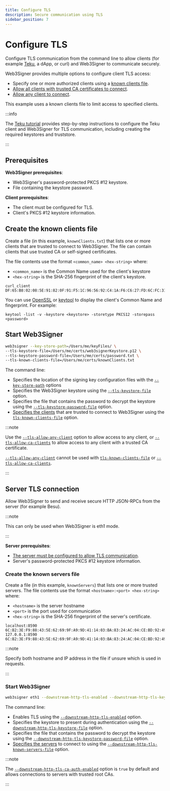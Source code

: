 ```yaml
---
title: Configure TLS
description: Secure communication using TLS
sidebar_position: 7
---
```


# Configure TLS

Configure TLS communication from the command line to allow clients (for example [Teku], a dApp, or curl) and Web3Signer to communicate securely.

Web3Signer provides multiple options to configure client TLS access:

- Specify one or more authorized clients using a [known clients file](#create-the-known-clients-file).
- [Allow all clients with trusted CA certificates to connect].
- [Allow any client to connect].

This example uses a known clients file to limit access to specified clients.

:::info

The [Teku tutorial] provides step-by-step instructions to configure the Teku client and Web3Signer for TLS communication, including creating the required keystores and truststore.

:::

## Prerequisites

**Web3Signer prerequisites**:

- Web3Signer's password-protected PKCS #12 keystore.
- File containing the keystore password.

**Client prerequisites**:

- The client must be configured for TLS.
- Client's PKCS #12 keystore information.

## Create the known clients file

Create a file (in this example, `knownClients.txt`) that lists one or more clients that are trusted to connect to Web3Signer. The file can contain clients that use trusted CA or self-signed certificates.

The file contents use the format `<common_name> <hex-string>` where:

- `<common_name>` is the Common Name used for the client's keystore
- `<hex-string>` is the SHA-256 fingerprint of the client's keystore.

```
curl_client DF:65:B8:02:08:5E:91:82:0F:91:F5:1C:96:56:92:C4:1A:F6:C6:27:FD:6C:FC:31:F2:BB:90:17:22:59:5B:50
```

You can use [OpenSSL](https://www.openssl.org/) or [keytool](https://docs.oracle.com/javase/6/docs/technotes/tools/solaris/keytool.html) to display the client's Common Name and fingerprint. For example:

```
keytool -list -v -keystore <keystore> -storetype PKCS12 -storepass <password>
```

## Start Web3Signer

```bash
web3signer --key-store-path=/Users/me/keyFiles/ \
--tls-keystore-file=/Users/me/certs/web3signerKeystore.p12 \
--tls-keystore-password-file=/Users/me/certs/password.txt \
--tls-known-clients-file=/Users/me/certs/knownClients.txt
```

The command line:

- Specifies the location of the signing key configuration files with the [`--key-store-path`](../Reference/CLI/CLI-Syntax.md#key-store-path) options
- Specifies the Web3Signer keystore using the [`--tls-keystore-file`](../Reference/CLI/CLI-Syntax.md#tls-keystore-file) option.
- Specifies the file that contains the password to decrypt the keystore using the [`--tls-keystore-password-file`](../Reference/CLI/CLI-Syntax.md#tls-keystore-password-file) option.
- [Specifies the clients](#create-the-known-clients-file) that are trusted to connect to Web3Signer using the [`tls-known-clients-file`](../Reference/CLI/CLI-Syntax.md#tls-known-clients-file) option.

:::note

Use the [`--tls-allow-any-client`](../Reference/CLI/CLI-Syntax.md#tls-allow-any-client) option to allow access to any client, or [`--tls-allow-ca-clients`](../Reference/CLI/CLI-Syntax.md#tls-allow-ca-clients) to allow access to any client with a trusted CA certificate.

[`--tls-allow-any-client`](../Reference/CLI/CLI-Syntax.md#tls-allow-any-client) cannot be used with [`tls-known-clients-file`](../Reference/CLI/CLI-Syntax.md#tls-known-clients-file) or [`--tls-allow-ca-clients`](../Reference/CLI/CLI-Syntax.md#tls-allow-ca-clients).

:::

## Server TLS connection

Allow Web3Signer to send and receive secure HTTP JSON-RPCs from the server (for example Besu).

:::note

This can only be used when Web3Signer is eth1 mode.

:::

**Server prerequisites**:

- [The server must be configured to allow TLS communication](https://besu.hyperledger.org/en/latest/HowTo/Configure/Configure-TLS/).
- Server's password-protected PKCS #12 keystore information.

### Create the known servers file

Create a file (in this example, `knownServers`) that lists one or more trusted servers. The file contents use the format `<hostname>:<port> <hex-string>` where:

- `<hostname>` is the server hostname
- `<port>` is the port used for communication
- `<hex-string>` is the SHA-256 fingerprint of the server's certificate.

```
localhost:8590 6C:B2:3E:F9:88:43:5E:62:69:9F:A9:9D:41:14:03:BA:83:24:AC:04:CE:BD:92:49:1B:8D:B2:A4:86:39:4C:BB
127.0.0.1:8590 6C:B2:3E:F9:88:43:5E:62:69:9F:A9:9D:41:14:03:BA:83:24:AC:04:CE:BD:92:49:1B:8D:B2:A4:86:39:4C:BB
```

:::note

Specify both hostname and IP address in the file if unsure which is used in requests.

:::

### Start Web3Signer

```bash
web3signer eth1 --downstream-http-tls-enabled --downstream-http-tls-keystore-file=/Users/me/my_node/keystore.pfx --downstream-http-tls-keystore-password-file=/Users/me/my_node/keyPassword --downstream-http-tls-known-servers-file=/Users/me/my_node/knownServers
```

The command line:

- Enables TLS using the [`--downstream-http-tls-enabled`](../Reference/CLI/CLI-Syntax.md#downstream-http-tls-enabled) option.
- Specifies the keystore to present during authentication using the [`--downstream-http-tls-keystore-file`](../Reference/CLI/CLI-Syntax.md#downstream-http-tls-keystore-file) option.
- Specifies the file that contains the password to decrypt the keystore using the [`--downstream-http-tls-keystore-password-file`](../Reference/CLI/CLI-Syntax.md#downstream-http-tls-keystore-password-file) option.
- [Specifies the servers](#create-the-known-servers-file) to connect to using the [`--downstream-http-tls-known-servers-file`](../Reference/CLI/CLI-Syntax.md#downstream-http-tls-known-servers-file) option.

:::note

The [`--downstream-http-tls-ca-auth-enabled`](../Reference/CLI/CLI-Syntax.md#downstream-http-tls-ca-auth-enabled) option is `true` by default and allows connections to servers with trusted root CAs.

:::

<!-- links -->

[Allow all clients with trusted CA certificates to connect]: ../Reference/CLI/CLI-Syntax.md#tls-allow-ca-clients
[Allow any client to connect]: ../Reference/CLI/CLI-Syntax.md#tls-allow-any-client
[Teku]: https://docs.teku.consensys.net/
[Teku tutorial]: https://docs.teku.consensys.net/tutorials/configure-external-signer-tls
